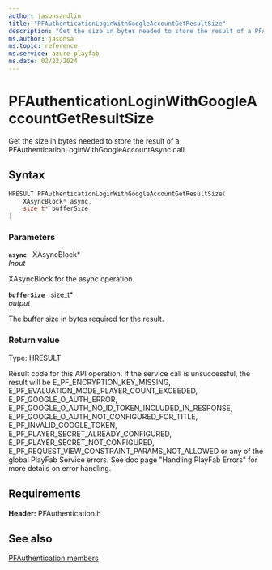 ```yaml
---
author: jasonsandlin
title: "PFAuthenticationLoginWithGoogleAccountGetResultSize"
description: "Get the size in bytes needed to store the result of a PFAuthenticationLoginWithGoogleAccountAsync call."
ms.author: jasonsa
ms.topic: reference
ms.service: azure-playfab
ms.date: 02/22/2024
---
```


# PFAuthenticationLoginWithGoogleAccountGetResultSize  

Get the size in bytes needed to store the result of a PFAuthenticationLoginWithGoogleAccountAsync call.  

## Syntax  
  
```cpp
HRESULT PFAuthenticationLoginWithGoogleAccountGetResultSize(  
    XAsyncBlock* async,  
    size_t* bufferSize  
)  
```  
  
### Parameters  
  
**`async`** &nbsp; XAsyncBlock*  
*_Inout_*  
  
XAsyncBlock for the async operation.  
  
**`bufferSize`** &nbsp; size_t*  
*output*  
  
The buffer size in bytes required for the result.  
  
  
### Return value
Type: HRESULT
  
Result code for this API operation. If the service call is unsuccessful, the result will be E_PF_ENCRYPTION_KEY_MISSING, E_PF_EVALUATION_MODE_PLAYER_COUNT_EXCEEDED, E_PF_GOOGLE_O_AUTH_ERROR, E_PF_GOOGLE_O_AUTH_NO_ID_TOKEN_INCLUDED_IN_RESPONSE, E_PF_GOOGLE_O_AUTH_NOT_CONFIGURED_FOR_TITLE, E_PF_INVALID_GOOGLE_TOKEN, E_PF_PLAYER_SECRET_ALREADY_CONFIGURED, E_PF_PLAYER_SECRET_NOT_CONFIGURED, E_PF_REQUEST_VIEW_CONSTRAINT_PARAMS_NOT_ALLOWED or any of the global PlayFab Service errors. See doc page "Handling PlayFab Errors" for more details on error handling.
  
  
## Requirements  
  
**Header:** PFAuthentication.h
  
## See also  
[PFAuthentication members](../pfauthentication_members.md)  

  
  

